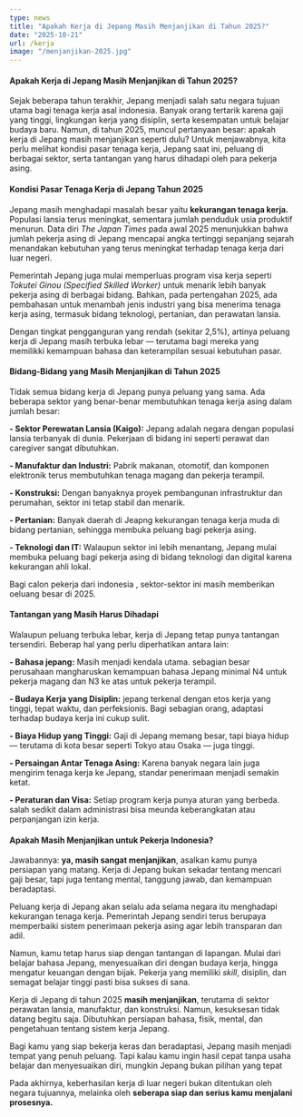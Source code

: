 ```yaml
---
type: news
title: "Apakah Kerja di Jepang Masih Menjanjikan di Tahun 2025?"
date: "2025-10-21"
url: /kerja
image: "/menjanjikan-2025.jpg"
---
```




#### Apakah Kerja di Jepang Masih Menjanjikan di Tahun 2025?

Sejak beberapa tahun terakhir, Jepang menjadi salah satu negara tujuan utama bagi tenaga kerja asal indonesia. Banyak orang tertarik karena gaji yang tinggi, lingkungan kerja yang disiplin, serta kesempatan untuk belajar budaya baru. Namun, di tahun 2025, muncul pertanyaan besar: apakah kerja di Jepang masih menjanjikan seperti dulu? Untuk menjawabnya, kita perlu melihat kondisi pasar tenaga kerja, Jepang saat ini, peluang di berbagai sektor, serta tantangan yang harus dihadapi oleh para pekerja asing.

#### Kondisi Pasar Tenaga Kerja di Jepang Tahun 2025

Jepang masih menghadapi masalah besar yaitu **kekurangan tenaga kerja.** Populasi lansia terus meningkat, sementara jumlah penduduk usia produktif menurun. Data diri *The Japan Times* pada awal 2025 menunjukkan bahwa jumlah pekerja asing di Jepang mencapai angka tertinggi sepanjang sejarah menandakan kebutuhan yang terus meningkat terhadap tenaga kerja dari luar negeri.

Pemerintah Jepang juga mulai memperluas program visa kerja seperti *Tokutei Ginou (Specified Skilled Worker)* untuk menarik lebih banyak pekerja asing di berbagai bidang. Bahkan, pada pertengahan 2025, ada pembahasan untuk menambah jenis industri yang bisa menerima tenaga kerja asing, termasuk bidang teknologi, pertanian, dan perawatan lansia.

Dengan tingkat pengganguran yang rendah (sekitar 2,5%), artinya peluang kerja di Jepang masih terbuka lebar — terutama bagi mereka yang memilikki kemampuan bahasa dan keterampilan sesuai kebutuhan pasar.

#### Bidang-Bidang yang Masih Menjanjikan di Tahun 2025

Tidak semua bidang kerja di Jepang punya peluang yang sama. Ada beberapa sektor yang benar-benar membutuhkan tenaga kerja asing dalam jumlah besar:

**- Sektor Perewatan Lansia (Kaigo):** Jepang adalah negara dengan populasi lansia terbanyak di dunia. Pekerjaan di bidang ini seperti perawat dan caregiver sangat dibutuhkan.

**- Manufaktur dan Industri:** Pabrik makanan, otomotif, dan komponen elektronik terus membutuhkan tenaga magang dan pekerja terampil.

**- Konstruksi:** Dengan banyaknya proyek pembangunan infrastruktur dan perumahan, sektor ini tetap stabil dan menarik.

**- Pertanian:** Banyak daerah di Jeapng kekurangan tenaga kerja muda di bidang pertanian, sehingga membuka peluang bagi pekerja asing.

**- Teknologi dan IT:** Walaupun sektor ini lebih menantang, Jepang mulai membuka peluang bagi pekerja asing di bidang teknologi dan digital karena kekurangan ahli lokal.

Bagi calon pekerja dari indonesia , sektor-sektor ini masih memberikan oeluang besar di 2025.

#### Tantangan yang Masih Harus Dihadapi 

Walaupun peluang terbuka lebar, kerja di Jepang tetap punya tantangan tersendiri. Beberap hal yang perlu diperhatikan antara lain:

**- Bahasa jepang:** Masih menjadi kendala utama. sebagian besar perusahaan mangharuskan kemampuan bahasa Jepang minimal N4 untuk pekerja magang dan N3 ke atas untuk pekerja terampil.

**- Budaya Kerja yang Disiplin:** jepang terkenal dengan etos kerja yang tinggi, tepat waktu, dan perfeksionis. Bagi sebagian orang, adaptasi terhadap budaya kerja ini cukup sulit.

**- Biaya Hidup yang Tinggi:** Gaji di Jepang memang besar, tapi biaya hidup — terutama di kota besar seperti Tokyo atau Osaka —  juga tinggi. 

**- Persaingan Antar Tenaga Asing:** Karena banyak negara lain juga mengirim tenaga kerja ke Jepang, standar penerimaan menjadi semakin ketat.

**- Peraturan dan Visa:** Setiap program kerja punya aturan yang berbeda. salah sedikit dalam administrasi bisa meunda keberangkatan atau perpanjangan izin kerja.

#### Apakah Masih Menjanjikan untuk Pekerja Indonesia?

Jawabannya: **ya, masih sangat menjanjikan**, asalkan kamu punya persiapan yang matang. Kerja di Jepang bukan sekadar tentang mencari gaji besar, tapi juga tentang mental, tanggung jawab, dan kemampuan beradaptasi.

Peluang kerja di Jepang akan selalu ada selama negara itu menghadapi kekurangan tenaga kerja. Pemerintah Jepang sendiri terus berupaya memperbaiki sistem penerimaan pekerja asing agar lebih transparan dan adil.

Namun, kamu tetap harus siap dengan tantangan di lapangan. Mulai dari belajar bahasa Jepang, menyesuaikan diri dengan budaya kerja, hingga mengatur keuangan dengan bijak. Pekerja yang memiliki *skill*, disiplin, dan semagat belajar tinggi pasti bisa sukses di sana.


Kerja di Jepang di tahun 2025 **masih menjanjikan**, terutama di sektor perawatan lansia, manufaktur, dan konstruksi. Namun, kesuksesan tidak datang begitu saja. Dibutuhkan persiapan bahasa, fisik, mental, dan pengetahuan tentang sistem kerja Jepang.

Bagi kamu yang siap bekerja keras dan beradaptasi, Jepang masih menjadi tempat yang penuh peluang. Tapi kalau kamu ingin hasil cepat tanpa usaha belajar dan menyesuaikan diri, mungkin Jepang bukan pilihan yang tepat

Pada akhirnya, keberhasilan kerja di luar negeri bukan ditentukan oleh negara tujuannya, melainka oleh **seberapa siap dan serius kamu menjalani prosesnya.**